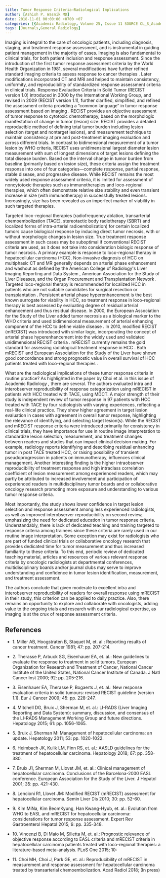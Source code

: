 ```yaml
---
title: Tumor Response Criteria—Radiological Implications
author: [Ashish P. Wasnik MD]
date: 2018-11-01 00:00:00 +0700 +07
categories: [{Academic Radiology, Volume 25, Issue 11 SOURCE CL_S_AcademicRadiologyVolume25Issue11 1}]
tags: [Journals,General Radiology]
---
```

Imaging is integral to the care of oncologic patients, including diagnosis, staging, and treatment response assessment, and is instrumental in guiding patient management in the majority of cases. Imaging is also fundamental to clinical trials, for both patient inclusion and response assessment. Since the introduction of the first tumor response assessment criteria by the World Health Organization in 1981, several modifications have further refined standard imaging criteria to assess response to cancer therapies . Later modifications incorporated CT and MRI and helped to maintain consistency, uniformity, and reproducibility of standardized response assessment criteria in clinical trials. Response Evaluation Criteria in Solid Tumor (RECIST version 1.0) introduced in 2000 by the International Working Group, and revised in 2009 (RECIST version 1.1), further clarified, simplified, and refined the assessment criteria providing a “common language” in tumor response assessment based on imaging . RECIST provides an objective assessment of tumor response to cytotoxic chemotherapy, based on the morphologic manifestation of change in tumor (lesion) size. RECIST provides a detailed reproducible method of defining total tumor burden including lesion selection (target and nontarget lesions), and measurement technique to maintain consistency at pre and post-treatment imaging evaluation and across different trials. In contrast to bidimensional measurement of a tumor lesion by WHO criteria, RECIST uses unidimensional largest diameter lesion measurement with sum of longest dimensions of target lesions defining the total disease burden. Based on the interval change in tumor burden from baseline (primarily based on lesion size), these criteria assign the treatment response into one of four categories—complete response, partial response, stable disease, and progressive disease. While RECIST remains the most widely used response assessment criteria, it is limited for assessment of noncytotoxic therapies such as immunotherapies and loco-regional therapies, which often demonstrate relative size stability and even transient increase in size (with immunotherapy) in successfully treated lesions. Increasingly, size has been revealed as an imperfect marker of viability in such targeted therapies.

Targeted loco-regional therapies (radiofrequency ablation, transarterial chemoembolization \[TACE\], stereotactic body radiotherapy (SBRT) and localized forms of intra-arterial radioembolization) for certain localized tumors cause biological response by inducing direct tumor necrosis, with or without morphologic changes in lesion size. True treatment response assessment in such cases may be suboptimal if conventional RECIST criteria are used, as it does not take into consideration biologic response of tumor necrosis. A primary example is response to loco-regional therapy in hepatocellular carcinoma (HCC). Non-invasive diagnosis of HCC on multiphasic CT and MR generally depends on arterial phase enhancement and washout as defined by the American College of Radiology's Liver Imaging Reporting and Data System _,_ American Association for the Study of Liver Diseases, and the Organ Procurement and Transplantation Network _._ Targeted loco-regional therapy is recommended for localized HCC in patients who are not suitable candidates for surgical resection or transplantation . Persistent arterial phase hyperenhancement is the best known surrogate for viability in HCC, so treatment response in loco-regional therapy is best assessed by evaluating degree of residual arterial enhancement and thus residual disease. In 2000, the European Association for the Study of the Liver added tumor necrosis as a biological marker to the WHO criteria and used bidimensional measurement of arterial enhancing component of the HCC to define viable disease . In 2010, modified RECIST (mRECIST) was introduced with similar logic, incorporating the concept of arterial phase hyperenhancement into the widely used and validated unidimensional RECIST criteria . mRECIST currently remains the gold standard for assessing radiological treatment response in HCC . Both mRECIST and European Association for the Study of the Liver have shown good concordance and strong prognostic value in overall survival of HCC patients treated with loco-regional therapies .

What are the radiological implications of these tumor response criteria in routine practice? As highlighted in the paper by Choi et al. in this issue of Academic Radiology _,_ there are several. The authors evaluated intra and interobserver reproducibility of response categorization using mRECIST in patients with HCC treated with TACE, using MDCT. A major strength of their study is independent review of tumor response in 97 patients with HCC treated with TACE by four radiologists with varying experiences, reflecting a real-life clinical practice. They show higher agreement in target lesion evaluation in cases with agreement in overall tumor response, highlighting the relevance of identifying, and selecting target lesion(s). While the RECIST and mRECIST response criteria were introduced primarily for consistency in clinical trials, they have importance for use in routine image interpretation to standardize lesion selection, measurement, and treatment changes between readers and studies that can impact clinical decision making. For example, radiology reports identifying and describing residual enhancing tumor in post TACE treated HCC, or raising possibility of transient pseudoprogression in patients on immunotherapy, influences clinical management. Another interesting finding is the higher intraobserver reproducibility of treatment response and high intraclass correlation coefficient of lesion measurement among experienced readers, which may partly be attributed to increased involvement and participation of experienced readers in multidisciplinary tumor boards and or collaborative oncology research promoting more exposure and understanding to various tumor response criteria.

Most importantly, the study shows lower confidence in target lesion selection and response assessment among less experienced radiologists, as well as improved interobserver reproducibility on second review, emphasizing the need for dedicated education in tumor response criteria. Understandably, there is lack of dedicated teaching and training targeted to response criteria among trainees since these criteria are rarely used in our routine image interpretation. Some exception may exist for radiologists who are part of funded clinical trials or collaborative oncology research that provides dedicated time for tumor measurement and thus increased familiarity to these criteria. To this end, periodic review of dedicated teaching material, articles and resources of various relevant response criteria by oncologic radiologists at departmental conferences, multidisciplinary boards and/or journal clubs may serve to improve understanding and confidence in tumor lesion identification, measurement, and treatment assessment.

The authors conclude that given moderate to excellent intra and interobserver reproducibility of readers for overall response using mRECIST in their study, this criterion can be applied to daily practice. Also, there remains an opportunity to explore and collaborate with oncologists, adding value to the ongoing trials and research with our radiological expertise, as imaging is at the crux of response assessment criteria.

## References

- 1\. Miller AB, Hoogstraten B, Staquet M, et. al.: Reporting results of cancer treatment. Cancer 1981; 47: pp. 207-214.


- 2\. Therasse P, Arbuck SG, Eisenhauer EA, et. al.: New guidelines to evaluate the response to treatment in solid tumors. European Organization for Research and Treatment of Cancer, National Cancer Institute of the United States, National Cancer Institute of Canada. J Natl Cancer Inst 2000; 92: pp. 205-216.


- 3\. Eisenhauer EA, Therasse P, Bogaerts J, et. al.: New response evaluation criteria in solid tumours: revised RECIST guideline (version 1.1). Eur J Cancer 2009; 45: pp. 228-247.


- 4\. Mitchell DG, Bruix J, Sherman M, et. al.: LI-RADS (Liver Imaging Reporting and Data System): summary, discussion, and consensus of the LI-RADS Management Working Group and future directions. Hepatology 2015; 61: pp. 1056-1065.


- 5\. Bruix J, Sherman M: Management of hepatocellular carcinoma: an update. Hepatology 2011; 53: pp. 1020-1022.


- 6\. Heimbach JK, Kulik LM, Finn RS, et. al.: AASLD guidelines for the treatment of hepatocellular carcinoma. Hepatology 2018; 67: pp. 358-380.


- 7\. Bruix J1, Sherman M, Llovet JM, et. al.: Clinical management of hepatocellular carcinoma. Conclusions of the Barcelona-2000 EASL conference. European Association for the Study of the Liver. J Hepatol 2001; 35: pp. 421-430.


- 8\. Lencioni R1, Llovet JM: Modified RECIST (mRECIST) assessment for hepatocellular carcinoma. Semin Liver Dis 2010; 30: pp. 52-60.


- 9\. Kim MiNa, Kim BeomKyung, Han Kwang-Hyub, et. al.: Evolution from WHO to EASL and mRECIST for hepatocellular carcinoma: considerations for tumor response assessment. Expert Rev Gastroenterol Hepatol 2015; 9: pp. 335-348.


- 10\. Vincenzi B, Di Maio M, Silletta M, et. al.: Prognostic relevance of objective response according to EASL criteria and mRECIST criteria in hepatocellular carcinoma patients treated with loco-regional therapies: a literature-based meta-analysis. PLoS One 2015; 10:


- 11\. Choi MH, Choi J, Park GE, et. al.: Reproducibility of mRECIST in measurement and response assessment for hepatocellular carcinoma treated by transarterial chemoembolization. Acad Radiol 2018; (In press)